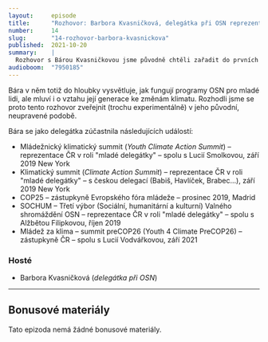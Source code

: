 ```yaml
---
layout:     episode
title:      "Rozhovor: Barbora Kvasničková, delegátka při OSN reprezentující mladé lidi z Česka"
number:     14
slug:       "14-rozhovor-barbora-kvasnickova"
published:  2021-10-20
summary:    |
  Rozhovor s Bárou Kvasničkovou jsme původně chtěli zařadit do prvních pěti dílů série – mezi ostatní hosty. Nakonec jsme ale usoudili, že tento rozhovor bude mít větší hodnotu jako celek.
audioboom:  "7950185"
---
```


Bára v něm totiž do hloubky vysvětluje, jak fungují programy OSN pro mladé lidi, ale mluví i o vztahu její generace ke změnám klimatu. Rozhodli jsme se proto tento rozhovor zveřejnit (trochu experimentálně) v jeho původní, neupravené podobě.

Bára se jako delegátka zúčastnila následujících událostí:

* Mládežnický klimatický summit (_Youth Climate Action Summit_) – reprezentace ČR v roli "mladé delegátky" – spolu s Lucií Smolkovou, září 2019  New York
* Klimatický summit (_Climate Action Summit_) – reprezentace ČR v roli "mladé delegátky" – s českou delegací (Babiš, Havlíček, Brabec...), září 2019  New York
* COP25 – zástupkyně Evropského fóra mládeže – prosinec 2019, Madrid
* SOCHUM – Třetí výbor (Sociální, humanitární a kulturní) Valného shromáždění OSN – reprezentace ČR v roli "mladé delegátky" – spolu s Alžbětou Filipkovou, říjen 2019
* Mládež za klima – summit preCOP26 (Youth 4 Climate PreCOP26) – zástupkyně ČR – spolu s Lucií Vodvářkovou, září 2021

### Hosté

* Barbora Kvasničková (_delegátka při OSN_)

---

## Bonusové materiály

<div class="bonus-material" markdown="1">

Tato epizoda nemá žádné bonusové materiály.

</div>
